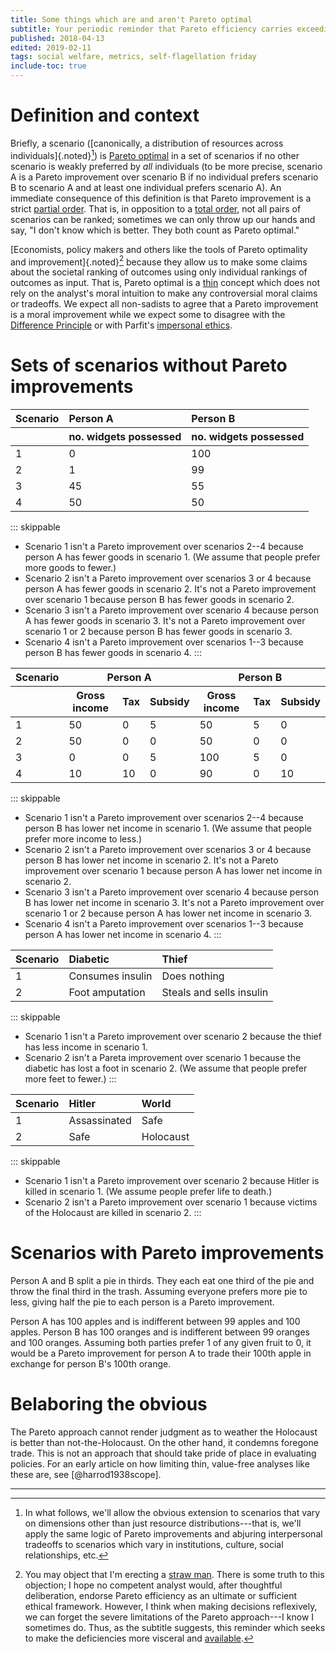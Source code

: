 ```yaml
---
title: Some things which are and aren't Pareto optimal
subtitle: Your periodic reminder that Pareto efficiency carries exceedingly little normative weight
published: 2018-04-13
edited: 2019-02-11
tags: social welfare, metrics, self-flagellation friday
include-toc: true
---
```


# Definition and context

Briefly, a scenario ([canonically, a distribution of resources across individuals]{.noted}[^generalize]) is [Pareto optimal](https://en.wikipedia.org/wiki/Pareto_efficiency) in a set of scenarios if no other scenario is weakly preferred by _all_ individuals (to be more precise, scenario A is a Pareto improvement over scenario B if no individual prefers scenario B to scenario A and at least one individual prefers scenario A). An immediate consequence of this definition is that Pareto improvement is a strict [partial order](https://en.wikipedia.org/wiki/Partially_ordered_set). That is, in opposition to a [total order](https://en.wikipedia.org/wiki/Total_order), not all pairs of scenarios can be ranked; sometimes we can only throw up our hands and say, "I don't know which is better. They both count as Pareto optimal."

[Economists, policy makers and others like the tools of Pareto optimality and improvement]{.noted}[^strawman] because they allow us to make some claims about the societal ranking of outcomes using only individual rankings of outcomes as input. That is, Pareto optimal is a [thin](https://plato.stanford.edu/entries/thick-ethical-concepts/) concept which does not rely on the analyst's moral intuition to make any controversial moral claims or tradeoffs. We expect all non-sadists to agree that a Pareto improvement is a moral improvement while we expect some to disagree with the [Difference Principle](https://en.wikipedia.org/wiki/Justice_as_Fairness#Difference_principle) or with Parfit's [impersonal ethics](https://plato.stanford.edu/entries/identity-ethics/#IdeNorEth).

# Sets of scenarios without Pareto improvements

<table>
<thead>
<tr><th>Scenario</th><th style="text-align: left;">Person A</th><th style="text-align: left;">Person B</th></tr>
<tr><th></th><th>no. widgets possessed</th><th>no. widgets possessed</th></tr>
</thead>
<tbody>
<tr><td>1</td><td>0</td><td>100</td></tr>
<tr><td>2</td><td>1</td><td>99</td></tr>
<tr><td>3</td><td>45</td><td>55</td></tr>
<tr><td>4</td><td>50</td><td>50</td></tr>
</tbody>
</table>

::: skippable
- Scenario 1 isn't a Pareto improvement over scenarios 2--4 because person A has fewer goods in scenario 1. (We assume that people prefer more goods to fewer.)
- Scenario 2 isn't a Pareto improvement over scenarios 3 or 4 because person A has fewer goods in scenario 2. It's not a Pareto improvement over scenario 1 because person B has fewer goods in scenario 2.
- Scenario 3 isn't a Pareto improvement over scenario 4 because person A has fewer goods in scenario 3. It's not a Pareto improvement over scenario 1 or 2 because person B has fewer goods in scenario 3.
- Scenario 4 isn't a Pareto improvement over scenarios 1--3 because person B has fewer goods in scenario 4.
:::

<!--more-->

<table>
<thead>
<tr><th>Scenario</th><th colspan="3">Person A</th><th colspan="3">Person B</th></tr>
<tr><th></th><th>Gross income</th><th>Tax</th><th>Subsidy</th><th>Gross income</th><th>Tax</th><th>Subsidy</th></tr>
</thead>
<tbody>
<tr><td>1</td><td>50</td><td>0</td><td>5</td><td>50</td><td>5</td><td>0</td></tr>
<tr><td>2</td><td>50</td><td>0</td><td>0</td><td>50</td><td>0</td><td>0</td></tr>
<tr><td>3</td><td>0</td><td>0</td><td>5</td><td>100</td><td>5</td><td>0</td></tr>
<tr><td>4</td><td>10</td><td>10</td><td>0</td><td>90</td><td>0</td><td>10</td></tr>
</tbody>
</table>

::: skippable
- Scenario 1 isn't a Pareto improvement over scenarios 2--4 because person B has lower net income in scenario 1. (We assume that people prefer more income to less.)
- Scenario 2 isn't a Pareto improvement over scenarios 3 or 4 because person B has lower net income in scenario 2. It's not a Pareto improvement over scenario 1 because person A has lower net income in scenario 2.
- Scenario 3 isn't a Pareto improvement over scenario 4 because person B has lower net income in scenario 3. It's not a Pareto improvement over scenario 1 or 2 because person A has lower net income in scenario 3.
- Scenario 4 isn't a Pareto improvement over scenarios 1--3 because person A has lower net income in scenario 4.
:::

| Scenario | Diabetic         | Thief                    |
|:---------|:-----------------|:-------------------------|
|        1 | Consumes insulin | Does nothing             |
|        2 | Foot amputation  | Steals and sells insulin |

::: skippable
- Scenario 1 isn't a Pareto improvement over scenario 2 because the thief has less income in scenario 1.
- Scenario 2 isn't a Pareta improvement over scenario 1 because the diabetic has lost a foot in scenario 2. (We assume that people prefer more feet to fewer.)
:::

| Scenario | Hitler       | World     |
|:---------|:-------------|:----------|
|        1 | Assassinated | Safe      |
|        2 | Safe         | Holocaust |

::: skippable
- Scenario 1 isn't a Pareto improvement over scenario 2 because Hitler is killed in scenario 1. (We assume people prefer life to death.)
- Scenario 2 isn't a Pareto improvement over scenario 1 because victims of the Holocaust are killed in scenario 2.
:::

# Scenarios with Pareto improvements

Person A and B split a pie in thirds. They each eat one third of the pie and throw the final third in the trash. Assuming everyone prefers more pie to less, giving half the pie to each person is a Pareto improvement.

Person A has 100 apples and is indifferent between 99 apples and 100 apples. Person B has 100 oranges and is indifferent between 99 oranges and 100 oranges. Assuming both parties prefer 1 of any given fruit to 0, it would be a Pareto improvement for person A to trade their 100th apple in exchange for person B's 100th orange.

# Belaboring the obvious

The Pareto approach cannot render judgment as to weather the Holocaust is better than not-the-Holocaust. On the other hand, it condemns foregone trade. This is not an approach that should take pride of place in evaluating policies. For an early article on how limiting thin, value-free analyses like these are, see [@harrod1938scope].

<hr class="references">

[^generalize]: In what follows, we'll allow the obvious extension to scenarios that vary on dimensions other than just resource distributions---that is, we'll apply the same logic of Pareto improvements and abjuring interpersonal tradeoffs to scenarios which vary in institutions, culture, social relationships, etc.

[^strawman]: You may object that I'm erecting a [straw man](https://en.wikipedia.org/wiki/Straw_man). There is some truth to this objection; I hope no competent analyst would, after thoughtful deliberation, endorse Pareto efficiency as an ultimate or sufficient ethical framework. However, I think when making decisions reflexively, we can forget the severe limitations of the Pareto approach---I know I sometimes do. Thus, as the subtitle suggests, this reminder which seeks to make the deficiencies more visceral and [available](https://en.wikipedia.org/wiki/Availability_heuristic).
